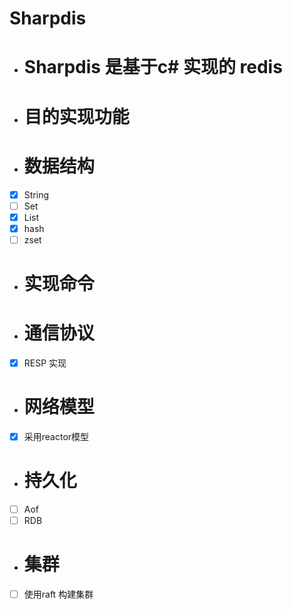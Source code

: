 # Sharpdis
- # Sharpdis 是基于c# 实现的 redis
 - # 目的实现功能
 - # 数据结构
 - [x] String
 - [ ] Set
 - [x] List
 - [x] hash
 - [ ] zset
 - # 实现命令
 
 - # 通信协议
 - [x] RESP 实现
 - # 网络模型
 - [x] 采用reactor模型
 - # 持久化
 - [ ] Aof
 - [ ] RDB
- # 集群
-  [ ] 使用raft 构建集群
